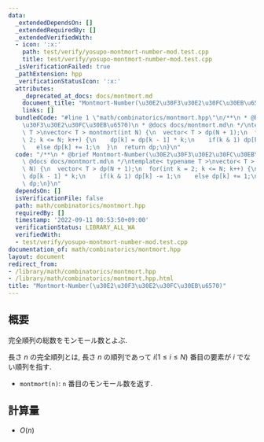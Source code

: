 ```yaml
---
data:
  _extendedDependsOn: []
  _extendedRequiredBy: []
  _extendedVerifiedWith:
  - icon: ':x:'
    path: test/verify/yosupo-montmort-number-mod.test.cpp
    title: test/verify/yosupo-montmort-number-mod.test.cpp
  _isVerificationFailed: true
  _pathExtension: hpp
  _verificationStatusIcon: ':x:'
  attributes:
    _deprecated_at_docs: docs/montmort.md
    document_title: "Montmort-Number(\u30E2\u30F3\u30E2\u30FC\u30EB\u6570)"
    links: []
  bundledCode: "#line 1 \"math/combinatorics/montmort.hpp\"\n/**\n * @brief Montmort-Number(\u30E2\
    \u30F3\u30E2\u30FC\u30EB\u6570)\n * @docs docs/montmort.md\n */\ntemplate< typename\
    \ T >\nvector< T > montmort(int N) {\n  vector< T > dp(N + 1);\n  for(int k =\
    \ 2; k <= N; k++) {\n    dp[k] = dp[k - 1] * k;\n    if(k & 1) dp[k] -= 1;\n \
    \   else dp[k] += 1;\n  }\n  return dp;\n}\n"
  code: "/**\n * @brief Montmort-Number(\u30E2\u30F3\u30E2\u30FC\u30EB\u6570)\n *\
    \ @docs docs/montmort.md\n */\ntemplate< typename T >\nvector< T > montmort(int\
    \ N) {\n  vector< T > dp(N + 1);\n  for(int k = 2; k <= N; k++) {\n    dp[k] =\
    \ dp[k - 1] * k;\n    if(k & 1) dp[k] -= 1;\n    else dp[k] += 1;\n  }\n  return\
    \ dp;\n}\n"
  dependsOn: []
  isVerificationFile: false
  path: math/combinatorics/montmort.hpp
  requiredBy: []
  timestamp: '2022-09-11 00:53:50+09:00'
  verificationStatus: LIBRARY_ALL_WA
  verifiedWith:
  - test/verify/yosupo-montmort-number-mod.test.cpp
documentation_of: math/combinatorics/montmort.hpp
layout: document
redirect_from:
- /library/math/combinatorics/montmort.hpp
- /library/math/combinatorics/montmort.hpp.html
title: "Montmort-Number(\u30E2\u30F3\u30E2\u30FC\u30EB\u6570)"
---
```

## 概要

完全順列の総数をモンモール数とよぶ.

長さ $n$ の完全順列とは, 長さ $n$ の順列であって $i(1 \leq i \leq N)$ 番目の要素が $i$ でない順列を指す.

* `montmort(n)`: `n` 番目のモンモール数を返す.

## 計算量

* $O(n)$
